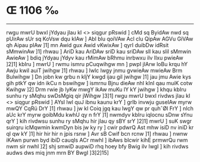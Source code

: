 # Œ 1106 ‰
---
rwgu mwrU bwxI jYdyau jIau kI
<> siqgur pRswid ] cMd sq ByidAw nwd sq pUirAw sUr sq KoVsw dqu
kIAw ] Abl blu qoiVAw Acl clu QipAw AGVu GiVAw qh Aipau pIAw
]1] mn Awid gux Awid vKwixAw ] qyrI duibDw idRsit sMmwinAw ]1]
rhwau ] AriD kau AriDAw sriD kau sriDAw sll kau slil sMmwin
AwieAw ] bdiq jYdyau jYdyv kau rMimAw bRhmu inrbwxu ilv lIxu pwieAw
]2]1] kbIru ] mwrU ] rwmu ismru pCuqwihgw mn ] pwpI jIArw loBu krqu
hY Awju kwil auiT jwihgw ]1] rhwau ] lwlc lwgy jnmu gvwieAw mwieAw
Brm Bulwihgw ] Dn jobn kw grbu n kIjY kwgd ijau gil jwihgw ]1]
jau jmu Awie kys gih ptkY qw idn ikCu n bswihgw ] ismrnu Bjnu
dieAw nhI kInI qau muiK cotw Kwihgw ]2] Drm rwie jb lyKw mwgY ikAw
muKu lY kY jwihgw ] khqu kbIru sunhu ry sMqhu swDsMgiq qir jWihgw
]3]1]
rwgu mwrU bwxI rivdws jIau kI
<> siqgur pRswid ]
AYsI lwl quJ ibnu kaunu krY ] grIb invwju guseIAw myrw mwQY CqRü DrY
]1] rhwau ] jw kI Coiq jgq kau lwgY qw pr quhˆØI FrY ] nIch aUc krY
myrw goibMdu kwhU qy n frY ]1] nwmdyv kbIru iqlocnu sDnw sYnu qrY ] kih
rivdwsu sunhu ry sMqhu hir jIau qy sBY srY ]2]1] mwrU ] suK swgr
suirqru icMqwmin kwmDyn bis jw ky ry ] cwir pdwrQ Ast mhw isiD nv
iniD kr ql qw kY ]1] hir hir hir n jpis rsnw ] Avr sB Cwif
bcn rcnw ]1] rhwau ] nwnw iKAwn purwn byd ibiD cauqIs ACr mwhI
] ibAws bIcwir kihE prmwrQu rwm nwm sir nwhI ]2] shj smwiD
aupwiD rhq hoey bfy Bwig ilv lwgI ] kih rivdws audws dws miq jnm
mrn BY BwgI ]3]2]15]
####
